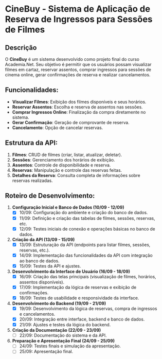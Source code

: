 
# CineBuy - Sistema de Aplicação de Reserva de Ingressos para Sessões de Filmes

## Descrição
O **CineBuy** é um sistema desenvolvido como projeto final do curso Academia.Net. Seu objetivo é permitir que os usuários possam visualizar filmes em cartaz, reservar assentos, comprar ingressos para sessões de cinema online, gerar confirmações de reserva e realizar cancelamentos.

## Funcionalidades:
- **Visualizar Filmes**: Exibição dos filmes disponíveis e seus horários.
- **Reservar Assentos**: Escolha e reserva de assentos nas sessões.
- **Comprar Ingressos Online**: Finalização da compra diretamente no sistema.
- **Gerar Confirmação**: Geração de comprovante de reserva.
- **Cancelamento**: Opção de cancelar reservas.

## Estrutura da API:
1. **Filmes**: CRUD de filmes (criar, listar, atualizar, deletar).
2. **Sessões**: Gerenciamento dos horários de exibição.
3. **Assentos**: Controle de disponibilidade e reserva.
4. **Reservas**: Manipulação e controle das reservas feitas.
5. **Detalhes da Reserva**: Consulta completa de informações sobre reservas realizadas.

## Roteiro de Desenvolvimento:
1. **Configuração Inicial e Banco de Dados (10/09 - 12/09)**
   - [x] 10/09: Configuração do ambiente e criação do banco de dados.
   - [x] 11/09: Definição e criação das tabelas de filmes, sessões, reservas, etc.
   - [x] 12/09: Testes iniciais de conexão e operações básicas no banco de dados.
   
2. **Criação da API (13/09 - 15/09)**
   - [x] 13/09: Estruturação da API (endpoints para listar filmes, sessões, reservas, etc.).
   - [x] 14/09: Implementação das funcionalidades da API com integração ao banco de dados.
   - [x] 15/09: Testes da API e ajustes.

3. **Desenvolvimento da Interface de Usuário (16/09 - 18/09)**
   - [x] 16/09: Criação das telas principais (visualização de filmes, horários, assentos disponíveis).
   - [x] 17/09: Implementação da lógica de reservas e exibição de confirmações.
   - [x] 18/09: Testes de usabilidade e responsividade da interface.

4. **Desenvolvimento do Backend (19/09 - 21/09)**
   - [x] 19/09: Desenvolvimento da lógica de reservas, compra de ingressos e cancelamentos.
   - [x] 20/09: Integração entre interface, backend e banco de dados.
   - [x] 21/09: Ajustes e testes da lógica do backend.

5. **Criação da Documentação (22/09 - 23/09)**
   - [ ] 22/09: Documentação do sistema e da API.

6. **Preparação e Apresentação Final (24/09 - 25/09)**
   - [ ] 24/09: Testes finais e simulação da apresentação.
   - [ ] 25/09: Apresentação final.

